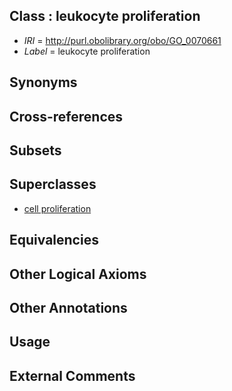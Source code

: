 
## Class : leukocyte proliferation

 * *IRI* = http://purl.obolibrary.org/obo/GO_0070661
 * *Label* = leukocyte proliferation

## Synonyms


## Cross-references


## Subsets


## Superclasses

 * [cell proliferation](../../GO/83/GO_0008283.md)

## Equivalencies


## Other Logical Axioms


## Other Annotations


## Usage


## External Comments

